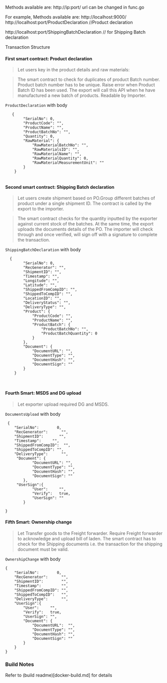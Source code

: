 Methods available are: http://ip:port/ 
url can be changed in func.go

For example, Methods available are: http://localhost:9000/
http://localhost:port/ProductDeclaration //Product declaration
     
http://localhost:port/ShippingBatchDeclaration   // for Shipping Batch declaration


Transaction Structure
#### First smart contract: Product declaration
> Let users key in the product details and raw materials: 

> The smart contract to check for duplicates of product Batch number. Product batch number has to be unique. Raise error when Product Batch ID has been used. The export will call this API when he have manufactured a new batch of products.
Readable by Importer. 

`ProductDeclaration` with body


```
   {
        "SerialNo": 0,
        "ProductCode": "",
        "ProductName": "",
        "ProductBatchNo": "",
        "Quantity": 0,
        "RawMaterial": {
            "RawMaterialBatchNo": "",
            "RawMaterialsID": "",
            "RawMaterialName": "",
            "RawMaterialQuantity": 0,
            "RawMaterialMeasurementUnit": ""
        }
    }


```

#### Second smart contract: Shipping Batch declaration

> Let users create shipment based on PO.Group different batches of product under a single shipment ID. The contract is called by the export to the importer.

> The smart contract checks for the quantity inputted by the exporter against current stock of the batches. At the same time, the export uploads the documents details of the PO. The importer will check through and once verified, will sign off with a signature to complete the transaction.

`ShippingBatchDeclaration` with body

```
  {
        "SerialNo": 0,
        "RecGenerator": "",
        "ShipmentID": "",
        "Timestamp": "",
        "Longitude": "",
        "Latitude": "",
        "ShippedFromCompID": "",
        "ShippedToCompID": "",
        "LocationID": "",
        "DeliveryStatus": "",
        "DeliveryType": "",
        "Product": {
            "ProductCode": "",
            "ProductName": "",
            "ProductBatch": {
                "ProductBatchNo": "",
                "ProductBatchQuantity": 0
            }
        },
        "Document": {
            "DocumentURL": "",
            "DocumentType": "",
            "DocumentHash": "",
            "DocumentSign": ""
        }
    }



```

#### Fourth Smart: MSDS and DG upload

> Let exporter upload required DG and MSDS. 

`DocumentsUpload` with body

```
 {
	"SerialNo":        0,
	"RecGenerator":      "",
	"ShipmentID":       "",
	"Timestamp":     "",
	"ShippedFromCompID":  "",
	"ShippedToCompID": "",
	"DeliveryType":      "",
     "Document": {
            "DocumentURL": "",
            "DocumentType": "",
            "DocumentHash": "",
            "DocumentSign": ""
        },
     "UserSign":{
			"User":     "",
			"Verify":   true,
			"UserSign": ""
		}

}
```

#### Fifth Smart: Ownership change

> Let Transfer goods to the Freight forwarder. Require Freight forwarder to acknowledge and upload bill of laden. The smart contract has to check for the Shipping documents i.e. the transaction for the shipping document must be valid.  

`OwnershipChange` with body


```
{
	"SerialNo":        0,
	"RecGenerator":      "",
	"ShipmentID":        "",
	"Timestamp":         "",
	"ShippedFromCompID": "",
	"ShippedToCompID":   "",
	"DeliveryType":      "",
	"UserSign":{
        "User":     "",
        "Verify":   true,
        "UserSign": "",
        "Document": {
            "DocumentURL":  "",
            "DocumentType": "",
            "DocumentHash": "",
            "DocumentSign": ""
        }
	}
}
```


### Build Notes 

Refer to (build readme)[docker-build.md] for details
